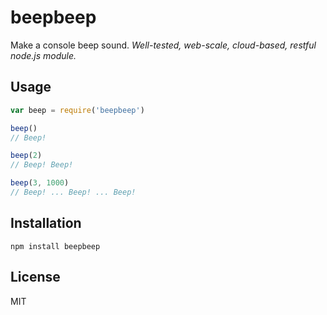# beepbeep

Make a console beep sound. *Well-tested, web-scale, cloud-based, restful node.js module.*

## Usage

```javascript
var beep = require('beepbeep')

beep()
// Beep!

beep(2)
// Beep! Beep!

beep(3, 1000)
// Beep! ... Beep! ... Beep!
```

## Installation

```
npm install beepbeep
```

## License

MIT
